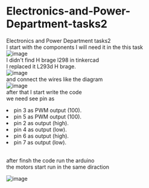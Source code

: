 # Electronics-and-Power-Department-tasks2
Electronics and Power Department tasks2
<br/>
I start with the components I will need it in the this task
<br/>
![image](https://user-images.githubusercontent.com/23351217/125063466-2e47e500-e0b8-11eb-8b45-fa1f8b2ae79f.png)
<br/>
 I didn't find H brage l298 in tinkercad
 <br/>
 I replaced it L293d H brage.
 <br/>
 ![image](https://user-images.githubusercontent.com/23351217/125063858-a8786980-e0b8-11eb-954b-027e606e5e95.png)
<br/>
and connect the wires like the diagram
<br/>
![image](https://user-images.githubusercontent.com/23351217/125068706-75d16f80-e0be-11eb-92d9-af27aba1eefe.png)
<br/>
after that I start write the code 
<br/>
we need see pin as
<br/>
<dl>
 <li>pin 3 as PWM output (100). </li>
 <li>pin 5 as PWM output (100).</li>
 <li>pin 2 as output (high).</li>
 <li>pin 4 as output (low).</li>
 <li>pin 6 as output (high). </li>
 <li>pin 7 as output (low).</li>
 </dl>

<br/>
after finsh the code run the arduino <br/>
the motors start run in the same diraction <br/>

![image](https://user-images.githubusercontent.com/23351217/125069662-ac5bba00-e0bf-11eb-9ee6-2277e22d30ca.png)
 <br/>

